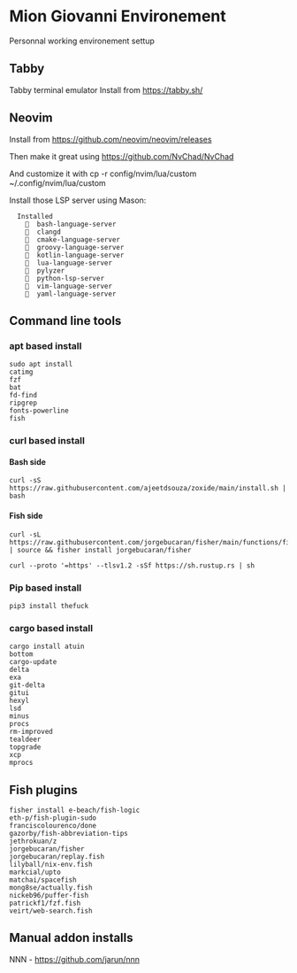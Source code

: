 
# Mion Giovanni Environement

Personnal working environement settup

## Tabby
Tabby terminal emulator 
Install from https://tabby.sh/

## Neovim
Install from https://github.com/neovim/neovim/releases

Then make it great using https://github.com/NvChad/NvChad

And customize it with cp -r config/nvim/lua/custom ~/.config/nvim/lua/custom 

Install those LSP server using Mason:
```
  Installed
    󰄳  bash-language-server 
    󰄳  clangd 
    󰄳  cmake-language-server 
    󰄳  groovy-language-server 
    󰄳  kotlin-language-server 
    󰄳  lua-language-server 
    󰄳  pylyzer 
    󰄳  python-lsp-server 
    󰄳  vim-language-server 
    󰄳  yaml-language-server 
```

## Command line tools
### apt based install
```
sudo apt install
catimg
fzf
bat
fd-find
ripgrep
fonts-powerline
fish
```
### curl based install
#### Bash side
```
curl -sS https://raw.githubusercontent.com/ajeetdsouza/zoxide/main/install.sh | bash
```
#### Fish side
```
curl -sL https://raw.githubusercontent.com/jorgebucaran/fisher/main/functions/fisher.fish | source && fisher install jorgebucaran/fisher
```
```
curl --proto '=https' --tlsv1.2 -sSf https://sh.rustup.rs | sh
```

### Pip based install
```
pip3 install thefuck
```

### cargo based install
```
cargo install atuin
bottom
cargo-update
delta
exa
git-delta
gitui
hexyl
lsd
minus
procs
rm-improved
tealdeer
topgrade
xcp
mprocs
```

## Fish plugins
```
fisher install e-beach/fish-logic
eth-p/fish-plugin-sudo
franciscolourenco/done
gazorby/fish-abbreviation-tips
jethrokuan/z
jorgebucaran/fisher
jorgebucaran/replay.fish
lilyball/nix-env.fish
markcial/upto
matchai/spacefish
mong8se/actually.fish
nickeb96/puffer-fish
patrickf1/fzf.fish
veirt/web-search.fish
```

## Manual addon installs
NNN - https://github.com/jarun/nnn
